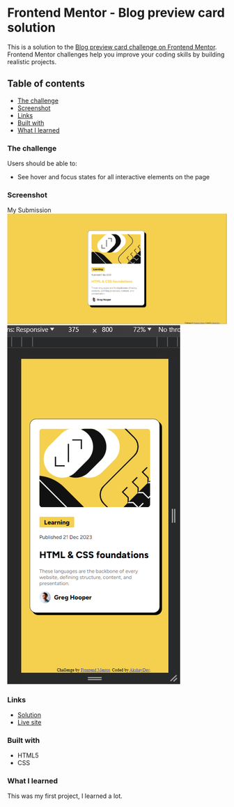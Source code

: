 # Frontend Mentor - Blog preview card solution

This is a solution to the [Blog preview card challenge on Frontend Mentor](https://www.frontendmentor.io/challenges/blog-preview-card-ckPaj01IcS). Frontend Mentor challenges help you improve your coding skills by building realistic projects. 

## Table of contents


  - [The challenge](#the-challenge)
  - [Screenshot](#screenshot)
  - [Links](#links)
  - [Built with](#built-with)
  - [What I learned](#what-i-learned)


### The challenge

Users should be able to:

- See hover and focus states for all interactive elements on the page

### Screenshot

My Submission
![desktop](screenshots/Screenshot1.png)
![mobile](screenshots/Screenshot2.png)


### Links

- [Solution](https://www.frontendmentor.io/solutions/responsive-card-using-basic-css-qUe2AO4Moq)
- [Live site](https://remarkable-blogpreviewcardakshay.netlify.app)

### Built with

- HTML5
- CSS

### What I learned

This was my first project, I learned a lot.

